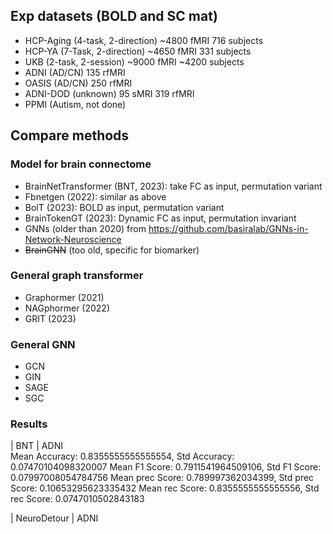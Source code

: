 ## Exp datasets (BOLD and SC mat)

 * HCP-Aging (4-task, 2-direction) ~4800 fMRI 716 subjects
 * HCP-YA (7-Task, 2-direction) ~4650 fMRI 331 subjects
 * UKB (2-task, 2-session) ~9000 fMRI ~4200 subjects
 * ADNI (AD/CN) 135 rfMRI
 * OASIS (AD/CN) 250 rfMRI
 * ADNI-DOD (unknown) 95 sMRI 319 rfMRI
 * PPMI (Autism, not done)

## Compare methods

### Model for brain connectome

 * BrainNetTransformer (BNT, 2023): take FC as input, permutation variant
 * Fbnetgen (2022): similar as above
 * BolT (2023): BOLD as input, permutation variant
 * BrainTokenGT (2023): Dynamic FC as input, permutation invariant
 * GNNs (older than 2020) from https://github.com/basiralab/GNNs-in-Network-Neuroscience
 * ~~BrainGNN~~ (too old, specific for biomarker)

### General graph transformer

 * Graphormer (2021)
 * NAGphormer (2022)
 * GRIT (2023)

### General GNN

 * GCN
 * GIN
 * SAGE
 * SGC

### Results

|   BNT |   ADNI    
Mean Accuracy: 0.8355555555555554, Std Accuracy: 0.07470104098320007
Mean F1 Score: 0.7911541964509106, Std F1 Score: 0.07997008054784756
Mean prec Score: 0.789997362034399, Std prec Score: 0.10653295623335432
Mean rec Score: 0.8355555555555556, Std rec Score: 0.0747010502843183

|   NeuroDetour |   ADNI
